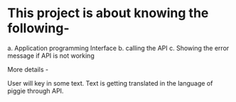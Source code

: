 # This project is about knowing the following-

a. Application programming Interface
b. calling the API
c. Showing the error message if API is not working


More details -

User will key in some text. Text is getting translated in the language of piggie through API.